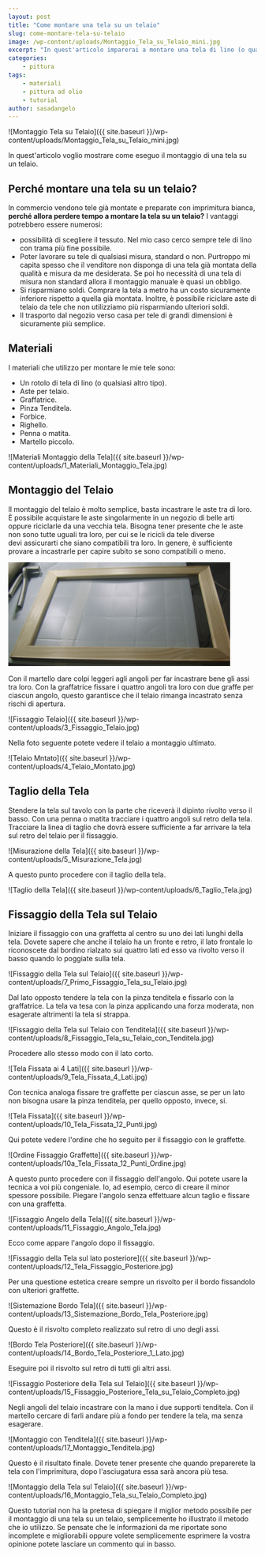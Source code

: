 ```yaml
---
layout: post
title: "Come montare una tela su un telaio"
slug: come-montare-tela-su-telaio
image: /wp-content/uploads/Montaggio_Tela_su_Telaio_mini.jpg
excerpt: "In quest'articolo imparerai a montare una tela di lino (o qualsiasi altro materiale) su un telaio. Potrai usare poi questa tela per dipingerci sopra."
categories:
    - pittura
tags:
    - materiali
    - pittura ad olio
    - tutorial
author: sasadangelo
---
```


![Montaggio Tela su Telaio]({{ site.baseurl }}/wp-content/uploads/Montaggio_Tela_su_Telaio_mini.jpg)

In quest'articolo voglio mostrare come eseguo il montaggio di una tela su un telaio.

## Perché montare una tela su un telaio?

In commercio vendono tele già montate e preparate con imprimitura bianca, **perché allora perdere tempo a montare la tela su un telaio?** I vantaggi potrebbero essere numerosi:

- possibilità di scegliere il tessuto. Nel mio caso cerco sempre tele di lino con trama più fine possibile.
- Poter lavorare su tele di qualsiasi misura, standard o non. Purtroppo mi capita spesso che il venditore non disponga di una tela già montata della qualità e misura da me desiderata. Se poi ho necessità di una tela di misura non standard allora il montaggio manuale è quasi un obbligo.
- Si risparmiano soldi. Comprare la tela a metro ha un costo sicuramente inferiore rispetto a quella già montata. Inoltre, è possibile riciclare aste di telaio da tele che non utilizziamo più risparmiando ulteriori soldi.
- Il trasporto dal negozio verso casa per tele di grandi dimensioni è sicuramente più semplice.

## Materiali

I materiali che utilizzo per montare le mie tele sono:

- Un rotolo di tela di lino (o qualsiasi altro tipo).
- Aste per telaio.
- Graffatrice.
- Pinza Tenditela.
- Forbice.
- Righello.
- Penna o matita.
- Martello piccolo.

![Materiali Montaggio della Tela]({{ site.baseurl }}/wp-content/uploads/1_Materiali_Montaggio_Tela.jpg)

## Montaggio del Telaio

Il montaggio del telaio è molto semplice, basta incastrare le aste tra di loro. È possibile acquistare le aste singolarmente in un negozio di belle arti oppure riciclarle da una vecchia tela. Bisogna tener presente che le aste non sono tutte uguali tra loro, per cui se le ricicli da tele diverse devi assicurarti che siano compatibili tra loro. In genere, è sufficiente provare a incastrarle per capire subito se sono compatibili o meno.

![](/wp-content/uploads/2_Montaggio_Telaio.jpg)

Con il martello dare colpi leggeri agli angoli per far incastrare bene gli assi tra loro. Con la graffatrice fissare i quattro angoli tra loro con due graffe per ciascun angolo, questo garantisce che il telaio rimanga incastrato senza rischi di apertura.

![Fissaggio Telaio]({{ site.baseurl }}/wp-content/uploads/3_Fissaggio_Telaio.jpg)

Nella foto seguente potete vedere il telaio a montaggio ultimato.

![Telaio Mntato]({{ site.baseurl }}/wp-content/uploads/4_Telaio_Montato.jpg)

## Taglio della Tela

Stendere la tela sul tavolo con la parte che riceverà il dipinto rivolto verso il basso. Con una penna o matita tracciare i quattro angoli sul retro della tela. Tracciare la linea di taglio che dovrà essere sufficiente a far arrivare la tela sul retro del telaio per il fissaggio.

![Misurazione della Tela]({{ site.baseurl }}/wp-content/uploads/5_Misurazione_Tela.jpg)

A questo punto procedere con il taglio della tela.

![Taglio della Tela]({{ site.baseurl }}/wp-content/uploads/6_Taglio_Tela.jpg)

## Fissaggio della Tela sul Telaio

Iniziare il fissaggio con una graffetta al centro su uno dei lati lunghi della tela. Dovete sapere che anche il telaio ha un fronte e retro, il lato frontale lo riconoscete dal bordino rialzato sui quattro lati ed esso va rivolto verso il basso quando lo poggiate sulla tela.

![Fissaggio della Tela sul Telaio]({{ site.baseurl }}/wp-content/uploads/7_Primo_Fissaggio_Tela_su_Telaio.jpg)

Dal lato opposto tendere la tela con la pinza tenditela e fissarlo con la graffatrice. La tela va tesa con la pinza applicando una forza moderata, non esagerate altrimenti la tela si strappa.

![Fissaggio della Tela sul Telaio con Tenditela]({{ site.baseurl }}/wp-content/uploads/8_Fissaggio_Tela_su_Telaio_con_Tenditela.jpg)

Procedere allo stesso modo con il lato corto.

![Tela Fissata ai 4 Lati]({{ site.baseurl }}/wp-content/uploads/9_Tela_Fissata_4_Lati.jpg)

Con tecnica analoga fissare tre graffette per ciascun asse, se per un lato non bisogna usare la pinza tenditela, per quello opposto, invece, si.

![Tela Fissata]({{ site.baseurl }}/wp-content/uploads/10_Tela_Fissata_12_Punti.jpg)

Qui potete vedere l'ordine che ho seguito per il fissaggio con le graffette.

![Ordine Fissaggio Graffette]({{ site.baseurl }}/wp-content/uploads/10a_Tela_Fissata_12_Punti_Ordine.jpg)

A questo punto procedere con il fissaggio dell'angolo. Qui potete usare la tecnica a voi più congeniale. Io, ad esempio, cerco di creare il minor spessore possibile. Piegare l'angolo senza effettuare alcun taglio e fissare con una graffetta.

![Fissaggio Angelo della Tela]({{ site.baseurl }}/wp-content/uploads/11_Fissaggio_Angolo_Tela.jpg)

Ecco come appare l'angolo dopo il fissaggio.

![Fissaggio della Tela sul lato posteriore]({{ site.baseurl }}/wp-content/uploads/12_Tela_Fissaggio_Posteriore.jpg)

Per una questione estetica creare sempre un risvolto per il bordo fissandolo con ulteriori graffette.

![Sistemazione Bordo Tela]({{ site.baseurl }}/wp-content/uploads/13_Sistemazione_Bordo_Tela_Posteriore.jpg)

Questo è il risvolto completo realizzato sul retro di uno degli assi.

![Bordo Tela Posteriore]({{ site.baseurl }}/wp-content/uploads/14_Bordo_Tela_Posteriore_1_Lato.jpg)

Eseguire poi il risvolto sul retro di tutti gli altri assi.

![Fissaggio Posteriore della Tela sul Telaio]({{ site.baseurl }}/wp-content/uploads/15_Fissaggio_Posteriore_Tela_su_Telaio_Completo.jpg)

Negli angoli del telaio incastrare con la mano i due supporti tenditela. Con il  martello cercare di farli andare più a fondo per tendere la tela, ma senza esagerare.

![Montaggio con Tenditela]({{ site.baseurl }}/wp-content/uploads/17_Montaggio_Tenditela.jpg)

Questo è il risultato finale. Dovete tener presente che quando preparerete la tela con l'imprimitura, dopo l'asciugatura essa sarà ancora più tesa.

![Montaggio della Tela sul Telaio]({{ site.baseurl }}/wp-content/uploads/16_Montaggio_Tela_su_Telaio_Completo.jpg)

Questo tutorial non ha la pretesa di spiegare il miglior metodo possibile per il montaggio di una tela su un telaio, semplicemente ho illustrato il metodo che io utilizzo. Se pensate che le informazioni da me riportate sono incomplete e migliorabili oppure volete semplicemente esprimere la vostra opinione potete lasciare un commento qui in basso.
